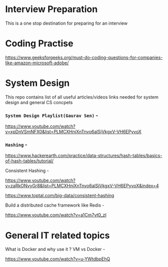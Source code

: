 # Interview Preparation
This is a one stop destination for preparing for an interview

# Coding Practise
https://www.geeksforgeeks.org/must-do-coding-questions-for-companies-like-amazon-microsoft-adobe/

# System Design

This repo contains list of all useful articles/videos links needed for system design and general CS concpets

### `System Design Playlist(Gaurav Sen)` - 

https://www.youtube.com/watch?v=xpDnVSmNFX0&list=PLMCXHnjXnTnvo6alSjVkgxV-VH6EPyvoX

### `Hashing` -

https://www.hackerearth.com/practice/data-structures/hash-tables/basics-of-hash-tables/tutorial/

Consistent Hashing - 

https://www.youtube.com/watch?v=zaRkONvyGr8&list=PLMCXHnjXnTnvo6alSjVkgxV-VH6EPyvoX&index=4

https://www.toptal.com/big-data/consistent-hashing

Build a distributed cache framework like Redis - 

https://www.youtube.com/watch?v=a1Cm7vt0_zI

# General IT related topics

What is Docker and why use it ? VM vs Docker -

https://www.youtube.com/watch?v=u-YWtdbpEhQ
